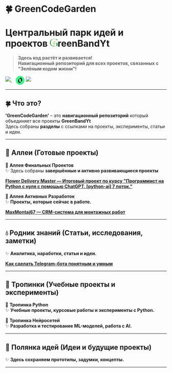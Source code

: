 # 🍀 GreenCodeGarden 
# Центральный парк идей и проектов <img src="https://raw.githubusercontent.com/GreenBandYt/GreenBandYt/main/assets/images/b_logo_g.png" width="25" alt="G" style="vertical-align: -0px;">reenBandYt  

> **Здесь код растёт и развивается!**  
> **Навигационный репозиторий для всех проектов, связанных с "Зелёным кодом жизни"!**  

<p>
  <a href="https://github.com/GreenBandYt" target="_blank" rel="noopener noreferrer">
    <img src="https://img.shields.io/badge/GreenBandYt-Зелёный_код_жизни-32CD32?style=for-the-badge&logo=leaflet&logoColor=white">
  </a>
  &nbsp;&nbsp;
  <img src="https://raw.githubusercontent.com/GreenBandYt/GreenBandYt/main/assets/logos/zerocoder.png" width="28" height="28" alt="Zerocoder" style="vertical-align: middle; border-radius: 50%;">
  <a href="https://github.com/GreenBandYt/Zerocoder/blob/main/README.md" target="_blank" rel="noopener noreferrer">
    <img src="https://img.shields.io/badge/Zerocoder-Выпускник-%239B59B6?style=for-the-badge">
  </a>
</p>

---

## 🍀 Что это?
**'GreenCodeGarden'** – это **навигационный репозиторий** который объединяет все проекты **GreenBandYt**  
Здесь собраны **разделы** с ссылками на проекты, эксперименты, статьи и идеи.

---

## **🌳 Аллеи (Готовые проекты)**  
🌴 **Аллея Финальных Проектов**  
✨ Здесь собраны **завершённые и активно развивающиеся проекты**
  
**[Flower Delivery Master — Итоговый проект по курсу "Программист на Python с нуля с помощью ChatGPT. [python-ai] 7 поток."](https://github.com/GreenBandYt/FlowerDeliveryMaster/blob/main/README.md)**

🌾 **Аллея Активных Разработок**  
✨ **Проекты, которые сейчас в работе.**

**[MaxMontaj67 — CRM-система для монтажных работ](https://github.com/GreenBandYt/maxmontaj67_readme)**

---

## **💧 Родник знаний (Статьи, исследования, заметки)**  
✨ **Аналитика, наработки, статьи и идеи.**

**[Как сделать Telegram-бота понятным и умным](https://github.com/GreenBandYt/SmartBotGuide)**

---

## **🌲 Тропинки (Учебные проекты и эксперименты)**  
🌱 **Тропинка Python**  
✨ **Учебные проекты, курсовые работы и эксперименты с Python.**  

🤖 **Тропинка Нейросетей**  
✨ **Разработка и тестирование ML-моделей, работа с AI.**  

---

## **🌼 Полянка идей (Идеи и будущие проекты)**  
✨ **Здесь сохраняем прототипы, задумки, концепты.**  

---
